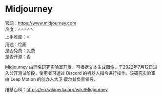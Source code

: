 # Midjourney

官网：https://www.midjourney.com  
热度：⭐️⭐️⭐️⭐️⭐️  
上手难度：⭐️  
用途：绘画  
是否免费：免费  
是否开源：否  

Midjourney 由同名研究实验室开发，可根据文本生成图像，于2022年7月12日进入公开测试阶段，使用者可透过 Discord 的机器人指令进行操作。该研究实验室由 Leap Motion 的创办人大卫·霍尔兹负责领导。

维基百科：https://en.wikipedia.org/wiki/Midjourney